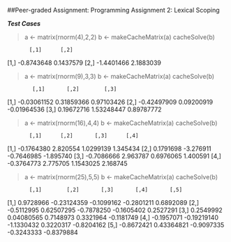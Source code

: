 ##Peer-graded Assignment: Programming Assignment 2: Lexical Scoping




***Test Cases***
> a <- matrix(rnorm(4),2,2)
> b <- makeCacheMatrix(a)
> cacheSolve(b)

           [,1]      [,2]
[1,] -0.8743648 0.1437579
[2,] -1.4401466 2.1883039

> a <- matrix(rnorm(9),3,3)
> b <- makeCacheMatrix(a)
> cacheSolve(b)

            [,1]       [,2]        [,3]
[1,] -0.03061152 0.31859366  0.97103426
[2,] -0.42497909 0.09200919 -0.01964536
[3,]  0.19672716 1.53248447  0.89787772

> a <- matrix(rnorm(16),4,4)
> b <- makeCacheMatrix(a)
>  cacheSolve(b)

           [,1]      [,2]       [,3]      [,4]
[1,] -0.1764380  2.820554  1.0299139  1.345434
[2,]  0.1791698 -3.276911 -0.7646985 -1.895740
[3,] -0.7086666  2.963787  0.6976065  1.400591
[4,] -0.3764773  2.775705  1.1543025  2.168745

> a <- matrix(rnorm(25),5,5)
> b <- makeCacheMatrix(a)
> cacheSolve(b)

           [,1]        [,2]       [,3]       [,4]       [,5]
[1,]  0.9728966 -0.23124359 -0.1099162 -0.2801211  0.6892089
[2,] -0.5112995  0.62507295 -0.7878250 -0.1605402  0.2527291
[3,]  0.2549992  0.04080565  0.7148973  0.3321964 -0.1181749
[4,] -0.1957071 -0.19219140 -1.1330432  0.3220317 -0.8204162
[5,] -0.8672421  0.43364821 -0.9097335 -0.3243333 -0.8379884
